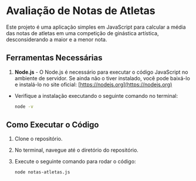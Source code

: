 # Avaliação de Notas de Atletas

Este projeto é uma aplicação simples em JavaScript para calcular a média das notas de atletas em uma competição de ginástica artística, desconsiderando a maior e a menor nota.

## Ferramentas Necessárias

1. **Node.js** - O Node.js é necessário para executar o código JavaScript no ambiente de servidor. Se ainda não o tiver instalado, você pode baixá-lo e instalá-lo no site oficial: [https://nodejs.org](https://nodejs.org)

  - Verifique a instalação executando o seguinte comando no terminal:
     ```bash
     node -v
     ```

## Como Executar o Código
1. Clone o repositório.

2. No terminal, navegue até o diretório do repositório.

3. Execute o seguinte comando para rodar o código:
   ```bash
   node notas-atletas.js
   ```
